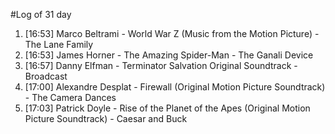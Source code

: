 #Log of 31 day

1. [16:53] Marco Beltrami - World War Z (Music from the Motion Picture) - The Lane Family
1. [16:53] James Horner - The Amazing Spider-Man - The Ganali Device
1. [16:57] Danny Elfman - Terminator Salvation Original Soundtrack - Broadcast
1. [17:00] Alexandre Desplat - Firewall (Original Motion Picture Soundtrack) - The Camera Dances
1. [17:03] Patrick Doyle - Rise of the Planet of the Apes (Original Motion Picture Soundtrack) - Caesar and Buck
